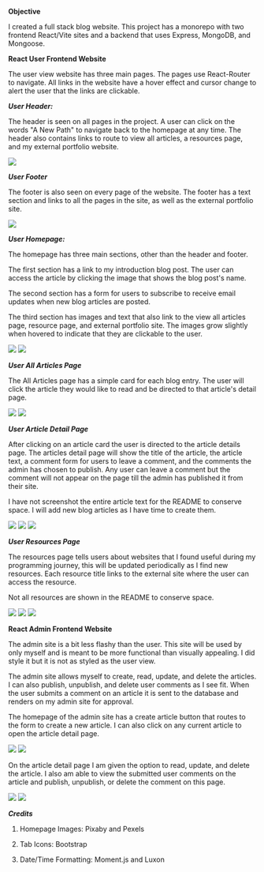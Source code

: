 **Objective**

I created a full stack blog website. This project has a monorepo with two frontend React/Vite sites and a backend that uses Express, MongoDB, and Mongoose. 

**React User Frontend Website**

The user view website has three main pages. The pages use React-Router to navigate. All links in the website have a hover effect and cursor change to alert the user that the links are clickable.

***User Header:***

The header is seen on all pages in the project. A user can click on the words "A New Path" to navigate back to the homepage at any time. The header also contains links to route to view all articles, a resources page, and my external portfolio website. 

![](images/readmeheader.png)

***User Footer***

The footer is also seen on every page of the website. The footer has a text section and links to all the pages in the site, as well as the external portfolio site.

![](images/readmefooter.png)

***User Homepage:***

The homepage has three main sections, other than the header and footer. 

The first section has a link to my introduction blog post. The user can access the article by clicking the image that shows the blog post's name. 

The second section has a form for users to subscribe to receive email updates when new blog articles are posted.

The third section has images and text that also link to the view all articles page, resource page, and external portfolio site. The images grow slightly when hovered to indicate that they are clickable to the user.

![](images/readmeuserhomepage1.png)
![](images/readmeuserhomepage2.png)


***User All Articles Page***

The All Articles page has a simple card for each blog entry. The user will click the article they would like to read and be directed to that article's detail page.

![](images/userallarticle1.png)
![](images/userallarticle2.png)

***User Article Detail Page***

After clicking on an article card the user is directed to the article details page. The articles detail page will show the title of the article, the article text, a comment form for users to leave a comment, and the comments the admin has chosen to publish. Any user can leave a comment but the comment will not appear on the page till the admin has published it from their site.

I have not screenshot the entire article text for the README to conserve space. I will add new blog articles as I have time to create them.

![](images/userarticledetail1.png)
![](images/userarticledetail2.png)
![](images/userarticledetail3.png)

***User Resources Page***

The resources page tells users about websites that I found useful during my programming journey, this will be updated periodically as I find new resources. Each resource title links to the external site where the user can access the resource. 

Not all resources are shown in the README to conserve space. 

![](images/userresources1.png)
![](images/userresources2.png)
![](images/userresources3.png)

**React Admin Frontend Website**

The admin site is a bit less flashy than the user. This site will be used by only myself and is meant to be more functional than visually appealing. I did style it but it is not as styled as the user view.

The admin site allows myself to create, read, update, and delete the articles. I can also publish, unpublish, and delete user comments as I see fit. When the user submits a comment on an article it is sent to the database and renders on my admin site for approval.

The homepage of the admin site has a create article button that routes to the form to create a new article. I can also click on any current article to open the article detail page.

![](images/adminhomepage.png)
![](images/admincreatearticle.png)

On the article detail page I am given the option to read, update, and delete the article. I also am able to view the submitted user comments on the article and publish, unpublish, or delete the comment on this page.

![](images/adminarticledetail.png)
![](images/adminarticledetail2.png)



***Credits***
1. Homepage Images: Pixaby and Pexels

2. Tab Icons: Bootstrap

3. Date/Time Formatting: Moment.js and Luxon

